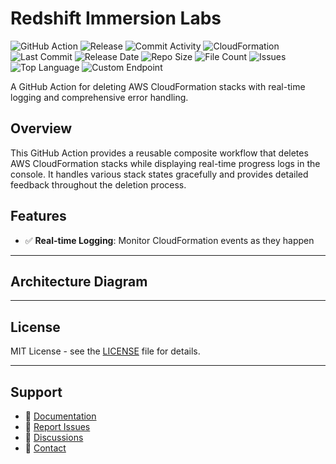 # Redshift Immersion Labs

![GitHub Action](https://img.shields.io/badge/GitHub-Action-blue?logo=github)&nbsp;![Release](https://github.com/subhamay-bhattacharyya/2506-redshift-cft/actions/workflows/release.yaml/badge.svg)&nbsp;![Commit Activity](https://img.shields.io/github/commit-activity/t/subhamay-bhattacharyya/2506-redshift-cft)&nbsp;![CloudFormation](https://img.shields.io/badge/AWS-CloudFormation-orange?logo=amazonaws)&nbsp;![Last Commit](https://img.shields.io/github/last-commit/subhamay-bhattacharyya/2506-redshift-cft)&nbsp;![Release Date](https://img.shields.io/github/release-date/subhamay-bhattacharyya/2506-redshift-cft)&nbsp;![Repo Size](https://img.shields.io/github/repo-size/subhamay-bhattacharyya/2506-redshift-cft)&nbsp;![File Count](https://img.shields.io/github/directory-file-count/subhamay-bhattacharyya/2506-redshift-cft)&nbsp;![Issues](https://img.shields.io/github/issues/subhamay-bhattacharyya/2506-redshift-cft)&nbsp;![Top Language](https://img.shields.io/github/languages/top/subhamay-bhattacharyya/2506-redshift-cft)&nbsp;![Custom Endpoint](https://img.shields.io/endpoint?url=https://gist.githubusercontent.com/bsubhamay/f2cd87019c9694e9c39ebf8342cee42e/raw/2506-redshift-cft.json?)


A GitHub Action for deleting AWS CloudFormation stacks with real-time logging and comprehensive error handling.

## Overview

This GitHub Action provides a reusable composite workflow that deletes AWS CloudFormation stacks while displaying real-time progress logs in the console. It handles various stack states gracefully and provides detailed feedback throughout the deletion process.

## Features

- ✅ **Real-time Logging**: Monitor CloudFormation events as they happen

---

## Architecture Diagram


---

## License

MIT License - see the [LICENSE](LICENSE) file for details.

---

## Support

- 📖 [Documentation](https://github.com/subhamay-bhattacharyya/2506-redshift-cft/wiki)
- 🐛 [Report Issues](https://github.com/subhamay-bhattacharyya/2506-redshift-cft/issues)
- 💬 [Discussions](https://github.com/subhamay-bhattacharyya/2506-redshift-cft/discussions)
- 📧 [Contact](mailto:support@subhamay.aws@gmail.com)